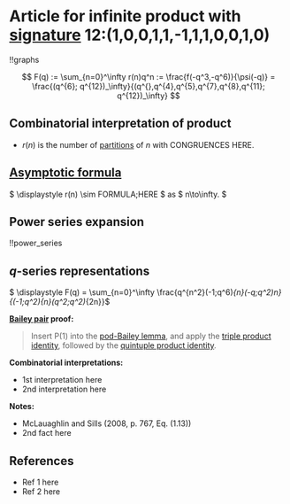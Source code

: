 # Article for infinite product with [signature](../product_signature.html) 12:(1,0,0,1,1,-1,1,1,0,0,1,0) 

!!graphs

$$ F(q) := \sum_{n=0}^\infty r(n)q^n := \frac{f(-q^3,-q^6)}{\psi(-q)} = \frac{(q^{6}; q^{12})_\infty}{(q^{},q^{4},q^{5},q^{7},q^{8},q^{11}; q^{12})_\infty} $$

## Combinatorial interpretation of product

- $r(n)$ is the number of [partitions](../partitions.html#integer_partitions) of $n$ with CONGRUENCES HERE.

## [Asymptotic formula](../asymptotics.html)

$ \displaystyle r(n) \sim FORMULA\;HERE $ as $ n\to\infty. $

## Power series expansion

!!power_series

## $q$-series representations

$ \displaystyle F(q) = \sum_{n=0}^\infty \frac{q^{n^2}(-1;q^6)_{n}(-q;q^2)_n}{(-1;q^2)_{n}(q^2;q^2)_{2n}}$

**[Bailey pair](../Bailey_pairs.html) proof:**
> Insert P(1) into the [pod-Bailey lemma](../Bailey_pairs.html#pod_Bailey_lemma), and apply the [triple product identity](../q-series.html#triple_product), followed by the [quintuple product identity](../q-series.html#quintuple_product).


**Combinatorial interpretations:**
- 1st interpretation here
- 2nd interpretation here

**Notes:**
- McLauaghlin and Sills (2008, p. 767, Eq. (1.13))
- 2nd fact here

## References
- Ref 1 here
- Ref 2 here

